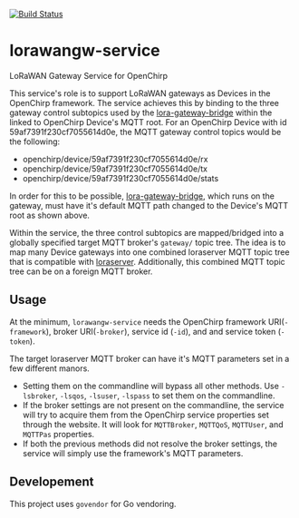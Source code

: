 [![Build Status](https://travis-ci.org/OpenChirp/lorawangw-service.svg?branch=master)](https://travis-ci.org/OpenChirp/lorawangw-service)

# lorawangw-service
LoRaWAN Gateway Service for OpenChirp

This service's role is to support LoRaWAN gateways as Devices in the OpenChirp
framework. The service achieves this by binding to the three gateway control
subtopics used by the [lora-gateway-bridge](https://github.com/brocaar/lora-gateway-bridge) within the linked to OpenChirp
Device's MQTT root. For an OpenChirp Device with id 59af7391f230cf7055614d0e,
the MQTT gateway control topics would be the following:
* openchirp/device/59af7391f230cf7055614d0e/rx
* openchirp/device/59af7391f230cf7055614d0e/tx
* openchirp/device/59af7391f230cf7055614d0e/stats

In order for this to be possible, [lora-gateway-bridge](https://github.com/brocaar/lora-gateway-bridge), which runs on the gateway,
must have it's default MQTT path changed to the Device's MQTT root as shown
above.

Within the service, the three control subtopics are mapped/bridged into a
globally specified target MQTT broker's `gateway/` topic tree. The idea is to map
many Device gateways into one combined loraserver MQTT topic tree that is
compatible with [loraserver](https://github.com/brocaar/loraserver).
Additionally, this combined MQTT topic tree can be on a foreign MQTT broker.

## Usage

At the minimum, `lorawangw-service` needs the OpenChirp framework URI(`-framework`), broker URI(`-broker`), service id (`-id`), and and service token (`-token`).

The target loraserver MQTT broker can have it's MQTT parameters set in a few different manors.
* Setting them on the commandline will bypass all other methods. Use `-lsbroker`, `-lsqos`, `-lsuser`, `-lspass` to set them on the commandline.
* If the broker settings are not present on the commandline, the service will try to acquire them from the OpenChirp service properties set through the website. It will look for `MQTTBroker`, `MQTTQoS`, `MQTTUser`, and `MQTTPas` properties.
* If both the previous methods did not resolve the broker settings, the service will simply use the framework's MQTT parameters.

## Developement
This project uses `govendor` for Go vendoring.
